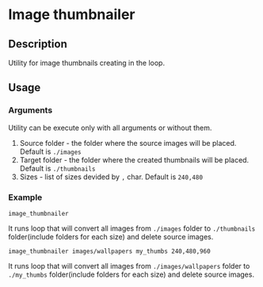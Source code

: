 # Image thumbnailer

## Description

Utility for image thumbnails creating in the loop.

## Usage

### Arguments

Utility can be execute only with all arguments or without them.

1. Source folder - the folder where the source images will be placed. Default is `./images`
2. Target folder - the folder where the created thumbnails will be placed. Default is `./thumbnails`
3. Sizes - list of sizes devided by `,` char. Default is `240,480`

### Example

`image_thumbnailer`

It runs loop that will convert all images from `./images` folder to `./thumbnails` folder(include folders for each size) and delete source images.

`image_thumbnailer images/wallpapers my_thumbs 240,480,960`

It runs loop that will convert all images from `./images/wallpapers` folder to `./my_thumbs` folder(include folders for each size) and delete source images.
